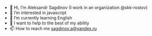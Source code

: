 - 👋 Hi, I’m Aleksandr Sagdinov (I work in an organization @skk-rostov)
- 👀 I’m interested in javascript 
- 🌱 I’m currently learning English
- 💞️ I want to help to the best of my ability
- 📫 How to reach me sagdinov.a@yandex.ru

<!---
skk-rostov/skk-rostov is a ✨ special ✨ repository because its `README.md` (this file) appears on your GitHub profile.
You can click the Preview link to take a look at your changes.
--->
